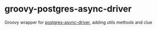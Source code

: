 # groovy-postgres-async-driver
Groovy wrapper for <a href="https://github.com/alaisi/postgres-async-driver">postgres-async-driver<a>, adding utils methods and clue
